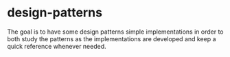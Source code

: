 # design-patterns
The goal is to have some design patterns simple implementations in order to both study the patterns as the implementations are developed and keep a quick reference whenever needed.
